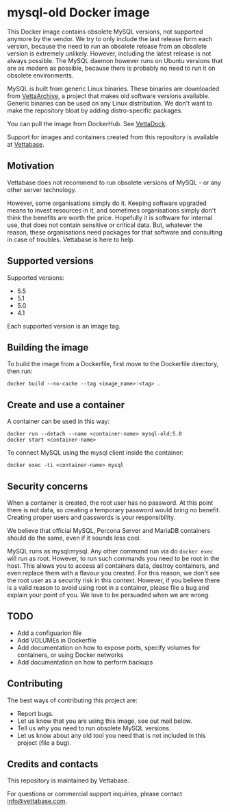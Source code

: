 # mysql-old Docker image

This Docker image contains obsolete MySQL versions, not supported anymore by the vendor.
We try to only include the last release form each version, because the need to run an obsolete release
from an obsolete version is extremely unlikely. However, including the latest release
is not always possible.
The MySQL daemon however runs on Ubuntu versions that are as modern as possible,
because there is probably no need to run it on obsolete environments.

MySQL is built from generic Linux binaries. These binaries are downloaded from [VettaArchive](https://archive.vettabase.com),
a project that makes old software versions available. Generic binaries can be used
on any Linux distribution. We don't want to make the repository bloat by adding distro-specific
packages.

You can pull the image from DockerHub. See [VettaDock](https://hub.docker.com/r/vettadock/mysql-old).

Support for images and containers created from this repository is available at
[Vettabase](https://vettabase.com).


## Motivation

Vettabase does not recommend to run obsolete versions of MySQL - or any other server technology.

However, some organisations simply do it. Keeping software upgraded means to invest resources in it,
and sometimes organisations simply don't think the benefits are worth the price. Hopefully
it is software for internal use, that does not contain sensitive or critical data. But,
whatever the reason, these organisations need packages for that software and
consulting in case of troubles. Vettabase is here to help.


## Supported versions

Supported versions:

- 5.5
- 5.1
- 5.0
- 4.1

Each supported version is an image tag.


## Building the image

To build the image from a Dockerfile, first move to the Dockerfile directory, then run:

```
docker build --no-cache --tag <image_name>:<tag> .
```


## Create and use a container

A container can be used in this way:

```
docker run --detach --name <container-name> mysql-old:5.0
docker start <container-name>
```

To connect MySQL using the mysql client inside the container:

```
docker exec -ti <container-name> mysql
```


## Security concerns

When a container is created, the root user has no password. At this point there is not data,
so creating a temporary password would bring no benefit. Creating proper users and
passwords is your responsibility.

We believe that official MySQL, Percona Server and MariaDB containers should do the same, even if
it sounds less cool.

MySQL runs as mysql:mysql. Any other command run via do `docker exec` will run as root.
However, to run such commands you need to be root in the host. This allows you to access
all containers data, destroy containers, and even replace them with a flavour you created.
For this reason, we don't see the root user as a security risk in this context.
However, if you believe there is a valid reason to avoid using root in a container,
please file a bug and explain your point of you. We love to be persuaded when we are wrong.


## TODO

- Add a configuarion file
- Add VOLUMEs in Dockerfile
- Add documentation on how to expose ports, specify volumes for containers, or using Docker networks
- Add documentation on how to perform backups


## Contributing

The best ways of contributing this project are:

- Report bugs.
- Let us know that you are using this image, see out mail below.
- Tell us why you need to run obsolete MySQL versions.
- Let us know about any old tool you need that is not included in this project (file a bug).


## Credits and contacts

This repository is maintained by Vettabase.

For questions or commercial support inquiries, please contact info@vettabase.com.


